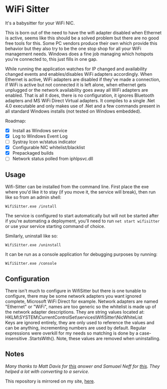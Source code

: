 # WiFi Sitter
It's a babysitter for your WiFi NIC.  

This is born out of the need to have the wifi adapter disabled when Ethernet is
active, seems like this should be a solved problem but there are no good free
tools for this. Some PC vendors produce their own which provide this behavior
but they also try to be the one stop shop for all your WiFi management needs.
Windows does a fine job managing which hotspots you're connected to, this just
fills in one gap.

While running the application watches for IP changed and availability changed
events and enables/disables WiFi adapters accordingly. When Ethernet is active,
WiFi adapters are disabled if they've made a connection, if WiFi is active but
not connected it is left alone, when ethernet gets unplugged or the network
availability goes away all WiFi adapters are enabled. That is all it does,
there is no configuration, it ignores Bluetooth adapters and MS WiFi Direct
Virtual adapters. It compiles to a single .Net 4.0 executable and only makes
use of .Net and a few commands present in all standard Windows installs (not
tested on Windows embedded).

Roadmap:

-  [x] Install as Windows service
-  [x] Log to Windows Event Log
-  [ ] Systray Icon w/status indicator
-  [x] Configurable NIC whitelist/blacklist
-  [x] Prepackaged builds
-  [ ] Network status polled from iphlpsvc.dll

## Usage

Wifi-Sitter can be installed from the command line. First place the exe where
you'd like it to stay (if you move it, the service will break), then run like
so from an admin shell:  
  
`WifiSitter.exe /install`  
  
The service is configured to start automatically but will not be started after
if you're automating a deployment, you'll need to run `net start wifisitter`
or use your service starting command of choice. 
  
Similarly, uninstall like so:  
  
`WifiSitter.exe /uninstall`  
  
It can be run as a console application for debugging purposes by running:  
  
`WifiSitter.exe /console` 


## Configuration

There isn't much to configure in WifiSitter but there is one tunable to configure,
there may be some network adapters you want ignored complete, Microsoft WiFi 
Direct for example. Network adapters are named "Ethernet" or "WiFi", names are
too generic so the whitelist is made up of the network adapter descriptions.
They are string values located at:
HKLM\SYSTEM\CurrentControlSet\services\WifiSitter\NicWhiteList  
Keys are ignored entirely, they are only used to reference the values and can be
anything, incrementing numbers are used by default. Regular expressions were
overkill for my needs so matching is done by a case-insensitive .StartsWith().
Note, these values are removed when uninstalling.

## Notes

*Many thanks to Matt Davis for  [this](http://stackoverflow.com/a/4865893/977627) answer
and Samuael Neff for [this](http://stackoverflow.com/a/12282179/977627). They helped a lot with converting to a service.*

This repository is mirrored on my site, [here](https://mcardletech.com/git/sean-m/wifi-sitter).
